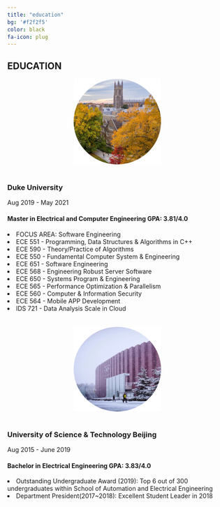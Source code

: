 ```yaml
---
title: "education"
bg: '#f2f2f5'
color: black
fa-icon: plug
---
```


<div id="education">
        <h2 class="heading">EDUCATION</h2>
        <div class="education-block">
            <div align="center"> 
                      <img src="img/duke.png" width="200px" />
            </div>
            <br>
            <h3>Duke University</h3>
            <span class="education-date">Aug 2019 - May 2021</span>
            <h4>Master in Electrical and Computer Engineering <span class="education-date">GPA: 3.81/4.0</span></h4>
            <li>FOCUS AREA: Software Engineering</li>
            <li>ECE 551 - Programming, Data Structures & Algorithms in C++ </li>
            <li>ECE 590 - Theory/Practice of Algorithms </li>
            <li>ECE 550 - Fundamental Computer System & Engineering </li>
            <li>ECE 651 - Software Engineering</li>
            <li>ECE 568 - Engineering Robust Server Software </li>
            <li>ECE 650 - Systems Program & Engineering </li>
            <li>ECE 565 - Performance Optimization & Parallelism </li>
            <li>ECE 560 - Computer & Information Security</li>
            <li>ECE 564 - Mobile APP Development</li>
            <li>IDS 721 - Data Analysis Scale in Cloud</li>
        </div>
        <br><br>
        <div class="education-block">
            <div align="center"> 
                      <img src="img/ustb.png" width="200px" />
            </div>
            <br>
            <h3>University of Science & Technology Beijing</h3>
            <span class="education-date">Aug 2015 - June 2019</span>
            <h4>Bachelor in Electrical Engineering <span class="education-date">GPA: 3.83/4.0</span></h4>
            <li>Outstanding Undergraduate Award (2019): Top 6 out of 300 undergraduates within School of Automation and Electrical Engineering</li>
            <li>Department President(2017~2018): Excellent Student Leader in 2018</li>
        </div>
    </div>




